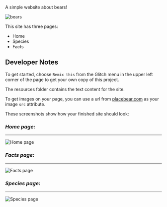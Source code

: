 A simple website about bears!

![bears](https://cdn.glitch.com/7d70cbec-efdd-48cc-8a9c-77596e687d8e%2Foffice-bears.gif?1524251655554)

This site has three pages:

- Home
- Species
- Facts

## Developer Notes

To get started, choose `Remix this` from the Glitch menu in the upper left corner of the page to get your own copy of this project.

The resources folder contains the text content for the site.

To get images on your page, you can use a url from [placebear.com](https://placebear.com/) as your image `src` attribute. 

These screenshots show how your finished site should look:

### _Home page:_
- - -
![Home page](https://cdn.glitch.com/7d70cbec-efdd-48cc-8a9c-77596e687d8e%2Findex.png?1524238991857)

### _Facts page:_
- - -
![Facts page](https://cdn.glitch.com/7d70cbec-efdd-48cc-8a9c-77596e687d8e%2Ffacts.png?1524238981048)

### _Species page:_
- - -
![Species page](https://cdn.glitch.com/7d70cbec-efdd-48cc-8a9c-77596e687d8e%2Fspecies.png?1524238999216)